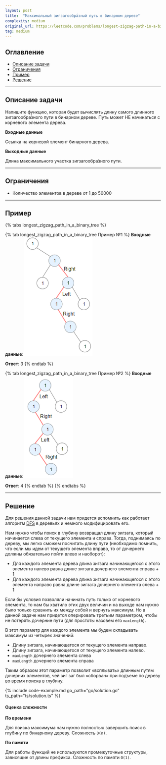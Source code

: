 ```yaml
---
layout: post
title:  "Максимальный зигзагообра́зный путь в бинарном дереве"
complexity: medium
original_url: https://leetcode.com/problems/longest-zigzag-path-in-a-binary-tree/description/
tag: medium
---
```


## Оглавление

- [Описание задачи](#описание-задачи)
- [Ограничения](#ограничения)
- [Пример](#пример)
- [Решение](#решение)

---

## Описание задачи

Напишите функцию, которая будет вычислять длину самого длинного зигзагообра́зного пути в бинарном дереве.
Путь может НЕ начинаться с корневого элемента дерева.

**Входные данные**

Ссылка на корневой элемент бинарного дерева.

**Выходные данные**

Длина максимального участка зигзагообра́зного пути.


---

## Ограничения

- Количество элементов в дереве от 1 до 50000

---

## Пример

{% tabs longest_zigzag_path_in_a_binary_tree %}

{% tab longest_zigzag_path_in_a_binary_tree Пример №1 %}
**Входные данные**:
![Дерево](/assets/images/binary_tree_zigzag_first_example.png)

**Ответ**: 3
{% endtab %}

{% tab longest_zigzag_path_in_a_binary_tree Пример №2 %}
**Входные данные**:
![Дерево](/assets/images/binary_tree_zigzag_second_example.png)

**Ответ**: 4
{% endtab %}
{% endtabs %}

---

## Решение

Для решения данной задачи нам придется вспомнить как работает алгоритм [DFS](https://ru.wikipedia.org/wiki/%D0%9F%D0%BE%D0%B8%D1%81%D0%BA_%D0%B2_%D0%B3%D0%BB%D1%83%D0%B1%D0%B8%D0%BD%D1%83) в деревьях и немного модифицировать его.

Нам нужно чтобы поиск в глубину возвращал длину зигзага, который начинается слева от текущего элемента и справа.
Тогда, поднимаясь по дереву, мы легко сможем посчитать длину пути (необходимо помнить, что если мы идем от текущего элемента вправо, то от дочернего должны обязательно пойти влево и наоборот):
- Для каждого элемента дерева длина зигзага начинающегося с этого элемента налево равна длине зигзага дочернего элемента справа + 1
- Для каждого элемента дерева длина зигзага начинающегося с этого элемента направо равна длине зигзага дочернего элемента слева + 1

Если бы условия позволяли начинать путь только от корневого элемента, то нам бы хватило этих двух величин и на выходе нам нужно было только сравнить их между собой и вернуть максимум.
Но в данной задаче нам придется оперировать третьим параметром, чтобы не потерять дочерние пути (для простоты назовем его `maxLength`).

В этот параметр для каждого элемента мы будем складывать максимум из четырех значений:
- Длину зигзага, начинающегося от текущего элемента направо.
- Длину зигзага, начинающегося от текущего элемента налево.
- `maxLength` дочернего элемента слева
- `maxLength` дочернего элемента справа

Таким образом этот параметр позволит «всплывать» длинным путям дочерних элементов, чей зиг заг был «оборван» при подъеме по дереву во время поиска в глубину.

{% include code-example.md go_path="go/solution.go" ts_path="ts/solution.ts" %}

#### Оценка сложности

**По времени**

Для поиска максимума нам нужно полностью завершить поиск в глубину по бинарному дереву. Сложность `O(n)`.

**По памяти**

Для работы функций не используются промежуточные структуры, зависящие от длины префикса. Сложность по памяти `O(1)`.